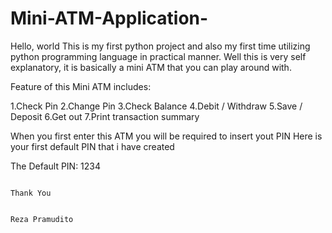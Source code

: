 # Mini-ATM-Application-

Hello, world This is my first python project and also my first time utilizing python programming language in practical manner. 
Well this is very self explanatory, it is basically a mini ATM that you can play around with. 

Feature of this Mini ATM includes:

  1.Check Pin
  2.Change Pin
  3.Check Balance
  4.Debit / Withdraw
  5.Save / Deposit
  6.Get out
  7.Print transaction summary

When you first enter this ATM you will be required to insert yout PIN
Here is your first default PIN that i have created

  The Default PIN: 1234

                                                                                  Thank You

                                                                                Reza Pramudito
